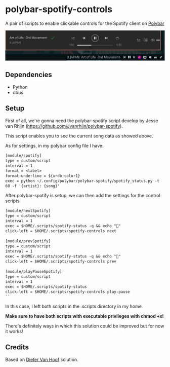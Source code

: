 # polybar-spotify-controls

A pair of scripts to enable clickable controls for the Spotify client on [Polybar](https://github.com/polybar/polybar)

![Image of the bar](./bar.png)

## Dependencies

-   Python
-   dbus

## Setup

First of all, we're gonna need the polybar-spotify script develop by Jesse van Rhijn (https://github.com/Jvanrhijn/polybar-spotify).

This script enables you to see the current song data as showed above.

As for settings, in my polybar config file I have:

```
[module/spotify]
type = custom/script
interval = 1
format = <label>
format-underline = ${xrdb:color1}
exec = python ~/.config/polybar/polybar-spotify/spotify_status.py -t 60 -f '{artist}: {song}'
```

After polybar-spotify is setup, we can then add the settings for the control scripts:

```
[module/nextSpotify]
type = custom/script
interval = 1
exec = $HOME/.scripts/spotify-status -q && echo ""
click-left = $HOME/.scripts/spotify-controls next

[module/prevSpotify]
type = custom/script
interval = 1
exec = $HOME/.scripts/spotify-status -q && echo ""
click-left = $HOME/.scripts/spotify-controls prev

[module/playPauseSpotify]
type = custom/script
interval = 1
exec = $HOME/.scripts/spotify-status
click-left = $HOME/.scripts/spotify-controls play-pause
``
```

In this case, I left both scripts in the .scripts directory in my home.

**Make sure to have both scripts with executable privileges with chmod +x!**

There's definitely ways in which this solution could be improved but for now it works!

## Credits

Based on [Dieter Van Hoof](https://github.com/dietervanhoof/polybar-spotify-controls) solution.

